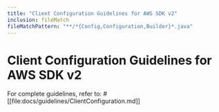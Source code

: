 ```yaml
---
title: "Client Configuration Guidelines for AWS SDK v2"
inclusion: fileMatch
fileMatchPattern: "**/*{Config,Configuration,Builder}*.java"
---
```


# Client Configuration Guidelines for AWS SDK v2

For complete guidelines, refer to: #[[file:docs/guidelines/ClientConfiguration.md]]